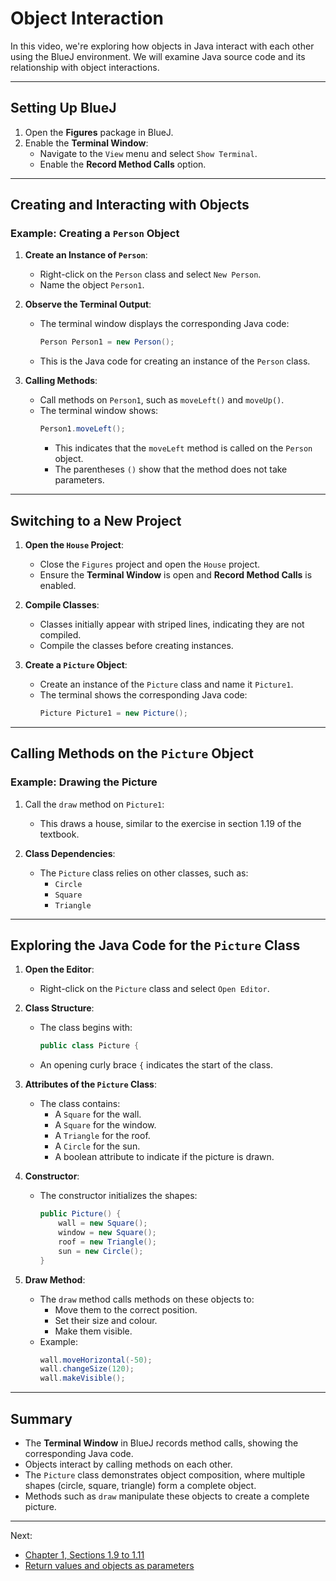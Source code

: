 # Object Interaction

In this video, we're exploring how objects in Java interact with each other using the BlueJ environment. We will examine Java source code and its relationship with object interactions.

---

## Setting Up BlueJ

1. Open the **Figures** package in BlueJ.
2. Enable the **Terminal Window**:
   - Navigate to the `View` menu and select `Show Terminal`.
   - Enable the **Record Method Calls** option.

---

## Creating and Interacting with Objects

### Example: Creating a `Person` Object
1. **Create an Instance of `Person`**:
   - Right-click on the `Person` class and select `New Person`.
   - Name the object `Person1`.

2. **Observe the Terminal Output**:
   - The terminal window displays the corresponding Java code:
     ```java
     Person Person1 = new Person();
     ```
   - This is the Java code for creating an instance of the `Person` class.

3. **Calling Methods**:
   - Call methods on `Person1`, such as `moveLeft()` and `moveUp()`.
   - The terminal window shows:
     ```java
     Person1.moveLeft();
     ```
     - This indicates that the `moveLeft` method is called on the `Person` object.
     - The parentheses `()` show that the method does not take parameters.

---

## Switching to a New Project

1. **Open the `House` Project**:
   - Close the `Figures` project and open the `House` project.
   - Ensure the **Terminal Window** is open and **Record Method Calls** is enabled.

2. **Compile Classes**:
   - Classes initially appear with striped lines, indicating they are not compiled.
   - Compile the classes before creating instances.

3. **Create a `Picture` Object**:
   - Create an instance of the `Picture` class and name it `Picture1`.
   - The terminal shows the corresponding Java code:
     ```java
     Picture Picture1 = new Picture();
     ```

---

## Calling Methods on the `Picture` Object

### Example: Drawing the Picture
1. Call the `draw` method on `Picture1`:
   - This draws a house, similar to the exercise in section 1.19 of the textbook.

2. **Class Dependencies**:
   - The `Picture` class relies on other classes, such as:
     - `Circle`
     - `Square`
     - `Triangle`

---

## Exploring the Java Code for the `Picture` Class

1. **Open the Editor**:
   - Right-click on the `Picture` class and select `Open Editor`.

2. **Class Structure**:
   - The class begins with:
     ```java
     public class Picture {
     ```
   - An opening curly brace `{` indicates the start of the class.

3. **Attributes of the `Picture` Class**:
   - The class contains:
     - A `Square` for the wall.
     - A `Square` for the window.
     - A `Triangle` for the roof.
     - A `Circle` for the sun.
     - A boolean attribute to indicate if the picture is drawn.

4. **Constructor**:
   - The constructor initializes the shapes:
     ```java
     public Picture() {
         wall = new Square();
         window = new Square();
         roof = new Triangle();
         sun = new Circle();
     }
     ```

5. **Draw Method**:
   - The `draw` method calls methods on these objects to:
     - Move them to the correct position.
     - Set their size and colour.
     - Make them visible.
   - Example:
     ```java
     wall.moveHorizontal(-50);
     wall.changeSize(120);
     wall.makeVisible();
     ```

---

## Summary

- The **Terminal Window** in BlueJ records method calls, showing the corresponding Java code.
- Objects interact by calling methods on each other.
- The `Picture` class demonstrates object composition, where multiple shapes (circle, square, triangle) form a complete object.
- Methods such as `draw` manipulate these objects to create a complete picture.

---

Next: 
* [Chapter 1, Sections 1.9 to 1.11](Textbooks/Objects_First_with_Java/Chapter_1_Objects_and_Classes.pdf)
* [Return values and objects as parameters](Return_values_and_objects_as_parameters.md)